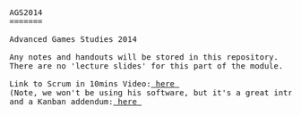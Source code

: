 <PRE>
AGS2014
=======

Advanced Games Studies 2014

Any notes and handouts will be stored in this repository.
There are no 'lecture slides' for this part of the module.

Link to Scrum in 10mins Video:<a href="http://www.youtube.com/watch?v=XU0llRltyFM"> here </a>
(Note, we won't be using his software, but it's a great introduction),
and a Kanban addendum:<a href="http://www.youtube.com/watch?v=R8dYLbJiTUE"> here </a>
</PRE>
